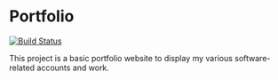 <h1>Portfolio</h1>

[![Build Status](https://nathanrahm-jenkins.ddns.net/buildStatus/icon?job=rahmnathan-portfolio)](https://nathanrahm-jenkins.ddns.net/job/rahmnathan-portfolio/)

This project is a basic portfolio website to display my various software-related accounts and work.